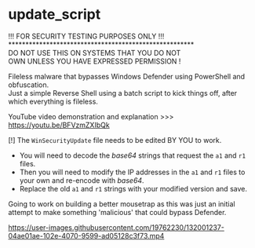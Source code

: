 # update_script

!!! FOR SECURITY TESTING PURPOSES ONLY !!! <br>
\******************************************************<br>
DO NOT USE THIS ON SYSTEMS THAT YOU DO NOT <br>
OWN UNLESS YOU HAVE EXPRESSED PERMISSION !

Fileless malware that bypasses Windows Defender using PowerShell and obfuscation. <br>
Just a simple Reverse Shell using a batch script to kick things off, after which everything is fileless.

YouTube video demonstration and explanation >>> https://youtu.be/BFVzmZXIbQk

[!] The `WinSecurityUpdate` file needs to be edited BY YOU to work. <br>
- You will need to decode the *base64* strings that request the `a1` and `r1` files. <br>
- Then you will need to modify the IP addresses in the `a1` and `r1` files to your own and re-encode with *base64*. <br>
- Replace the old `a1` and `r1` strings with your modified version and save.
 

Going to work on building a better mousetrap as this was just an initial attempt to make something 'malicious' that could bypass Defender. 



https://user-images.githubusercontent.com/19762230/132001237-04ae01ae-102e-4070-9599-ad05128c3f73.mp4


